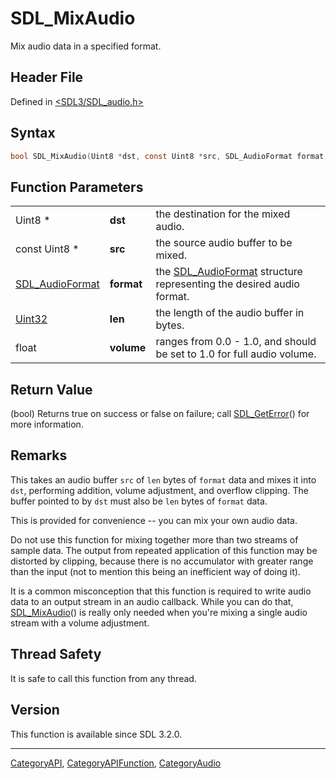 # SDL_MixAudio

Mix audio data in a specified format.

## Header File

Defined in [<SDL3/SDL_audio.h>](https://github.com/libsdl-org/SDL/blob/main/include/SDL3/SDL_audio.h)

## Syntax

```c
bool SDL_MixAudio(Uint8 *dst, const Uint8 *src, SDL_AudioFormat format, Uint32 len, float volume);
```

## Function Parameters

|                                    |            |                                                                                         |
| ---------------------------------- | ---------- | --------------------------------------------------------------------------------------- |
| Uint8 *                            | **dst**    | the destination for the mixed audio.                                                    |
| const Uint8 *                      | **src**    | the source audio buffer to be mixed.                                                    |
| [SDL_AudioFormat](SDL_AudioFormat) | **format** | the [SDL_AudioFormat](SDL_AudioFormat) structure representing the desired audio format. |
| [Uint32](Uint32)                   | **len**    | the length of the audio buffer in bytes.                                                |
| float                              | **volume** | ranges from 0.0 - 1.0, and should be set to 1.0 for full audio volume.                  |

## Return Value

(bool) Returns true on success or false on failure; call
[SDL_GetError](SDL_GetError)() for more information.

## Remarks

This takes an audio buffer `src` of `len` bytes of `format` data and mixes
it into `dst`, performing addition, volume adjustment, and overflow
clipping. The buffer pointed to by `dst` must also be `len` bytes of
`format` data.

This is provided for convenience -- you can mix your own audio data.

Do not use this function for mixing together more than two streams of
sample data. The output from repeated application of this function may be
distorted by clipping, because there is no accumulator with greater range
than the input (not to mention this being an inefficient way of doing it).

It is a common misconception that this function is required to write audio
data to an output stream in an audio callback. While you can do that,
[SDL_MixAudio](SDL_MixAudio)() is really only needed when you're mixing a
single audio stream with a volume adjustment.

## Thread Safety

It is safe to call this function from any thread.

## Version

This function is available since SDL 3.2.0.





----
[CategoryAPI](CategoryAPI), [CategoryAPIFunction](CategoryAPIFunction), [CategoryAudio](CategoryAudio)

